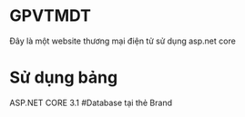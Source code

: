 # GPVTMDT
Đây là một website thương mại điện tử sử dụng asp.net core
# Sử dụng bảng
ASP.NET CORE 3.1
#Database tại thẻ Brand

